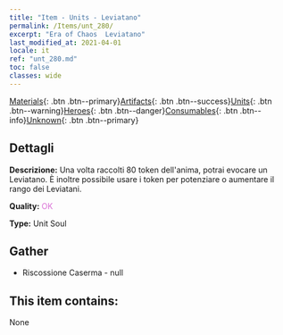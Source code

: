 ```yaml
---
title: "Item - Units - Leviatano"
permalink: /Items/unt_280/
excerpt: "Era of Chaos  Leviatano"
last_modified_at: 2021-04-01
locale: it
ref: "unt_280.md"
toc: false
classes: wide
---
```

 [Materials](/it/Items/){: .btn .btn--primary}[Artifacts](/it/Items/Artifacts/){: .btn .btn--success}[Units](/it/Items/Units/){: .btn .btn--warning}[Heroes](/it/Items/Heroes/){: .btn .btn--danger}[Consumables](/it/Items/Consumables/){: .btn .btn--info}[Unknown](/it/Items/Unknown/){: .btn .btn--primary}

## Dettagli
 **Descrizione:** Una volta raccolti 80 token dell'anima, potrai evocare un Leviatano. È inoltre possibile usare i token per potenziare o aumentare il rango dei Leviatani.

 **Quality:** <span style="color: #DA70D6">OK</span>

 **Type:** Unit Soul

## Gather

*    Riscossione Caserma - null 

## This item contains:

  None

